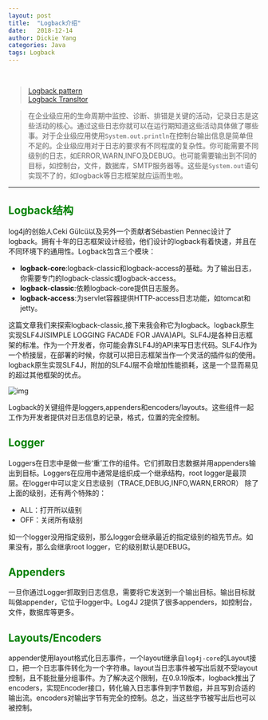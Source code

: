 ```yaml
---
layout: post
title:  "Logback介绍"
date:   2018-12-14
author: Dickie Yang
categories: Java
tags: Logback
---
```


<br>

> [Logback pattern](https://logback.qos.ch/manual/layouts.html#PatternLayout 'Logback')  
> [Logback Transltor](https://logback.qos.ch/translator/asGroovy.html 'trabslte xml to groovy')

> 在企业级应用的生命周期中监控、诊断、排错是关键的活动，记录日志是这些活动的核心。通过这些日志你就可以在运行期知道这些活动具体做了哪些事。对于企业级应用使用`System.out.println`在控制台输出信息是简单但不足的。企业级应用对于日志的要求有不同程度的复杂性。你可能需要不同级别的日志，如ERROR,WARN,INFO及DEBUG。也可能需要输出到不同的目标，如控制台，文件，数据库，SMTP服务器等。这些是`System.out`语句实现不了的，如logback等日志框架就应运而生啦。

---

## <font color='green'>Logback结构</font>
log4j的创始人Ceki Gülcü以及另外一个贡献者Sébastien Pennec设计了logback。拥有十年的日志框架设计经验，他们设计的logback有着快速，并且在不同环境下的通用性。Logback包含三个模块：
- **logback-core**:logback-classic和logback-access的基础。为了输出日志，你需要专门的logback-classic或logback-access。
- **logback-classic**:依赖logback-core提供日志服务。
- **logback-access**:为servlet容器提供HTTP-access日志功能，如tomcat和jetty。

这篇文章我们来探索logback-classic,接下来我会称它为logback。logback原生实现SLF4J(SIMPLE LOGGING FACADE FOR JAVA)API。SLF4J是各种日志框架的标准。作为一个开发者，你可能会靠SLF4J的API来写日志代码。SLF4J作为一个桥接层，在部署的时候，你就可以把日志框架当作一个灵活的插件似的使用。logback原生实现SLF4J，附加的SLF4J层不会增加性能损耗，这是一个显而易见的超过其他框架的优点。

![img](https://springframework.guru/wp-content/uploads/2016/04/Logback_Architecture.png)

Logback的关键组件是loggers,appenders和encoders/layouts。这些组件一起工作为开发者提供对日志信息的记录，格式，位置的完全控制。

## <font color='green'>Logger</font>
Loggers在日志中是做一些‘重’工作的组件。它们抓取日志数据并用appenders输出到目标。Loggers在应用中通常是组织成一个继承结构，root logger是最顶层。在logger中可以定义日志级别（TRACE,DEBUG,INFO,WARN,ERROR）
除了上面的级别，还有两个特殊的：
- ALL：打开所以级别
- OFF：关闭所有级别

如一个logger没用指定级别，那么logger会继承最近的指定级别的祖先节点。如果没有，那么会继承root logger，它的级别默认是DEBUG。

## <font color='green'>Appenders</font>
一旦你通过Logger抓取到日志信息，需要将它发送到一个输出目标。输出目标就叫做appender，它位于logger中。Log4J 2提供了很多appenders，如控制台，文件，数据库等更多。

## <font color='green'>Layouts/Encoders</font>
appender使用layout格式化日志事件，一个layout继承自`log4j-core`的Layout接口，把一个日志事件转化为一个字符串。layout当日志事件被写出后就不受layout控制，且不能批量分组事件。为了解决这个限制，在0.9.19版本，logback推出了encoders，实现Encoder接口，转化输入日志事件到字节数组，并且写到合适的输出流。encoders对输出字节有完全的控制。总之，当这些字节被写出后也可以被控制。
